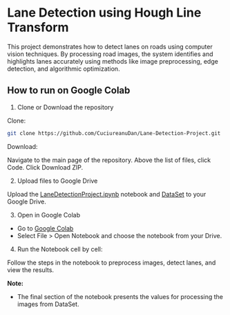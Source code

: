 # Lane Detection using Hough Line Transform

This project demonstrates how to detect lanes on roads using computer vision techniques. By processing road images, the system identifies and highlights lanes accurately using methods like image preprocessing, edge detection, and algorithmic optimization.

## How to run on Google Colab

1. Clone or Download the repository

Clone: 
```bash
git clone https://github.com/CuciureanuDan/Lane-Detection-Project.git
```

Download: 

Navigate to the main page of the repository. Above the list of files, click Code. Click Download ZIP.

2. Upload files to Google Drive

Upload the [LaneDetectionProject.ipynb](LaneDetectionProject.ipynb) notebook and [DataSet](DataSet) to your Google Drive.

3. Open in Google Colab
- Go to [Google Colab](https://colab.research.google.com/)
- Select File > Open Notebook and choose the notebook from your Drive.

4. Run the Notebook cell by cell:

Follow the steps in the notebook to preprocess images, detect lanes, and view the results.

**Note:** 
* The final section of the notebook presents the values for processing the images from DataSet.
